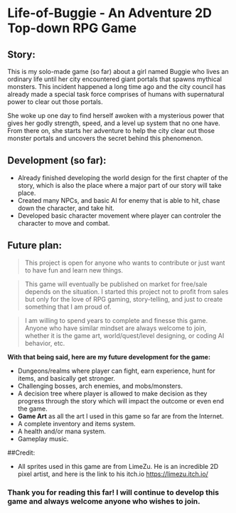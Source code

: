 # Life-of-Buggie - An Adventure 2D Top-down RPG Game

## Story:
 This is my solo-made game (so far) about a girl named Buggie who lives an ordinary life until her city encountered giant portals that spawns mythical monsters. This    incident happened a long time ago and the city council has already made a special task force comprises of humans with supernatural power to clear out those portals.
 
 She woke up one day to find herself awoken with a mysterious power that gives her godly strength, speed, and a level up system that no one have. From there on, she starts her adventure to help the city clear out those monster portals and uncovers the secret behind this phenomenon. 
  
## Development (so far):
  - Already finished developing the world design for the first chapter of the story, which is also the place where a major part of our story will take place. 
  - Created many NPCs, and basic AI for enemy that is able to hit, chase down the character, and take hit.
  - Developed basic character movement where player can controler the character to move and combat.
  
## Future plan:
> This project is open for anyone who wants to contribute or just want to have fun and learn new things.

> This game will eventually be published on market for free/sale depends on the situation. I started this project not to profit from sales but only for the love of RPG gaming, story-telling, and just to create something that I am proud of.

> I am willing to spend years to complete and finesse this game. Anyone who have similar mindset are always welcome to join, whether it is the game art, world/quest/level designing, or coding AI behavior, etc.

**With that being said, here are my future development for the game:**
  - Dungeons/realms where player can fight, earn experience, hunt for items, and basically get stronger.
  - Challenging bosses, arch enemies, and mobs/monsters.
  - A decision tree where player is allowed to make decision as they progress through the story which will impact the outcome or even end the game.
  - **Game Art** as all the art I used in this game so far are from the Internet.
  - A complete inventory and items system.
  - A health and/or mana system.
  - Gameplay music.

##Credit:
- All sprites used in this game are from LimeZu. He is an incredible 2D pixel artist, and here is the link to his itch.io https://limezu.itch.io/

### Thank you for reading this far! I will continue to develop this game and always welcome anyone who wishes to join. 


